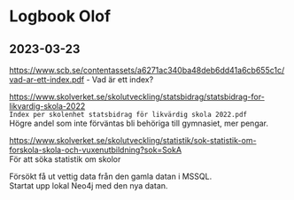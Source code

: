 # Logbook Olof

## 2023-03-23

https://www.scb.se/contentassets/a6271ac340ba48deb6dd41a6cb655c1c/vad-ar-ett-index.pdf - Vad är ett index?

https://www.skolverket.se/skolutveckling/statsbidrag/statsbidrag-for-likvardig-skola-2022  
`Index per skolenhet statsbidrag för likvärdig skola 2022.pdf`  
Högre andel som inte förväntas bli behöriga till gymnasiet, mer pengar.  

https://www.skolverket.se/skolutveckling/statistik/sok-statistik-om-forskola-skola-och-vuxenutbildning?sok=SokA  
För att söka statistik om skolor

Försökt få ut vettig data från den gamla datan i MSSQL.  
Startat upp lokal Neo4j med den nya datan.